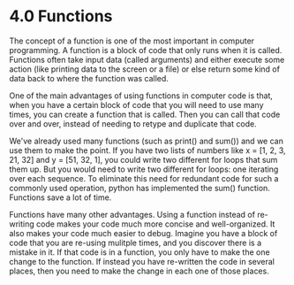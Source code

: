 # 4.0 Functions

The concept of a function is one of the most important in computer programming. A function is a block of code that 
only runs when it is called. Functions often take input data (called arguments) and either execute some action (like 
printing data to the screen or a file) or else return some kind of data back to where the function was called. 

One of the main advantages of using functions in computer code is that, when you have a certain block of code that you 
will need to use many times, you can create a function that is called. Then you can call that code over and over, 
instead of needing to retype and duplicate that code. 

We've already used many functions (such as print() and sum()) and we can use them to make the point. If you have two 
lists of numbers like x = [1, 2, 3, 21, 32] and y = [51, 32, 1], you could write two different for loops that sum them 
up. But you would need to write two different for loops: one iterating over each sequence. To eliminate this need for 
redundant code for such a commonly used operation, python has implemented the sum() function. Functions save a lot of 
time. 

Functions have many other advantages. Using a function instead of re-writing code makes your code much more concise and 
well-organized. It also makes your code much easier to debug. Imagine you have a block of code that you are re-using 
mulitple times, and you discover there is a mistake in it. If that code is in a function, you only have to make the one
change to the function. If instead you have re-written the code in several places, then you need to make the change in 
each one of those places.


